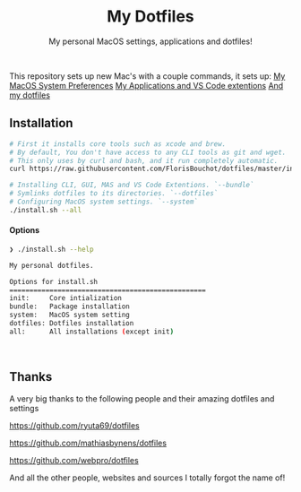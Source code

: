 <h1 align="center">My Dotfiles</h1>
<p align="center">My personal MacOS settings, applications and dotfiles!</p>

<br />

This repository sets up new Mac's with a couple commands, it sets up:
[My MacOS System Preferences](https://github.com/FlorisBouchot/dotfiles/blob/master/system/macos.sh)
[My Applications and VS Code extentions](https://github.com/FlorisBouchot/dotfiles/tree/master/bundle)
[And my dotfiles ](https://github.com/FlorisBouchot/dotfiles/tree/master/dotfiles) 



## Installation

```bash
# First it installs core tools such as xcode and brew.
# By default, You don't have access to any CLI tools as git and wget.
# This only uses by curl and bash, and it run completely automatic.
curl https://raw.githubusercontent.com/FlorisBouchot/dotfiles/master/install.sh| /bin/bash -s -- --init

# Installing CLI, GUI, MAS and VS Code Extentions. `--bundle`
# Symlinks dotfiles to its directories. `--dotfiles`
# Configuring MacOS system settings. `--system`
./install.sh --all
```

#### Options

```bash
❯ ./install.sh --help

My personal dotfiles.

Options for install.sh
=================================================
init:     Core intialization
bundle:   Package installation
system:   MacOS system setting
dotfiles: Dotfiles installation
all:      All installations (except init)
```

<br />

## Thanks

A very big thanks to the following people and their amazing dotfiles and settings

https://github.com/ryuta69/dotfiles

https://github.com/mathiasbynens/dotfiles

https://github.com/webpro/dotfiles

And all the other people, websites and sources I totally forgot the name of!
